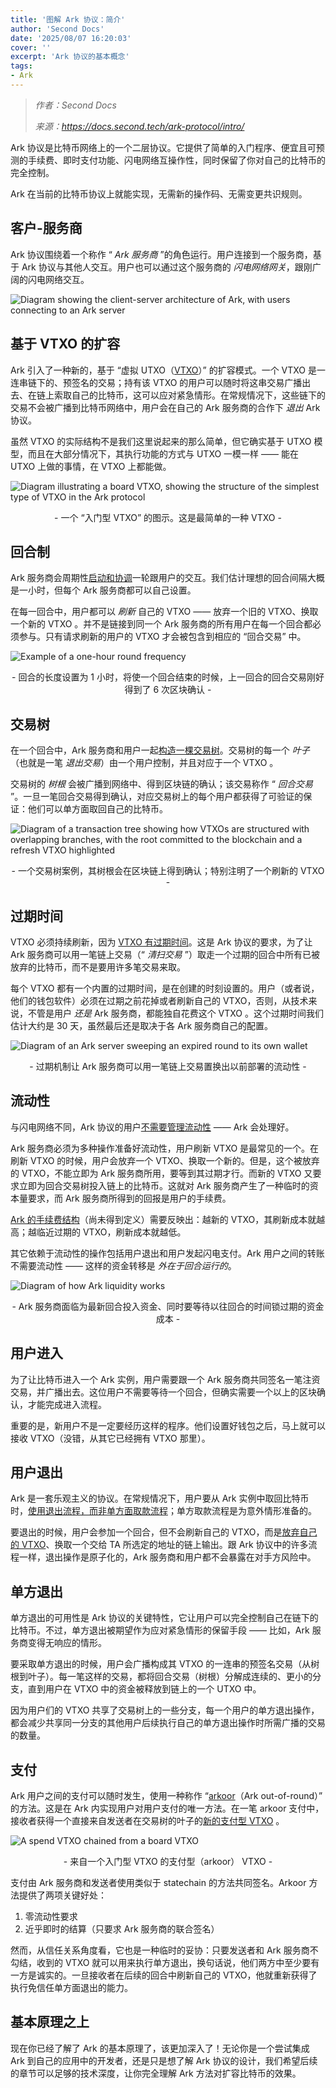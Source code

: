 ```yaml
---
title: '图解 Ark 协议：简介'
author: 'Second Docs'
date: '2025/08/07 16:20:03'
cover: ''
excerpt: 'Ark 协议的基本概念'
tags:
- Ark
---
```



> *作者：Second Docs*
> 
> *来源：<https://docs.second.tech/ark-protocol/intro/>*



Ark 协议是比特币网络上的一个二层协议。它提供了简单的入门程序、便宜且可预测的手续费、即时支付功能、闪电网络互操作性，同时保留了你对自己的比特币的完全控制。

Ark 在当前的比特币协议上就能实现，无需新的操作码、无需变更共识规则。

## 客户-服务商

Ark 协议围绕着一个称作 “ *Ark 服务商* ”的角色运行。用户连接到一个服务商，基于 Ark 协议与其他人交互。用户也可以通过这个服务商的 *闪电网络网关*，跟刚广阔的闪电网络交互。

![Diagram showing the client-server architecture of Ark, with users connecting to an Ark server](../images/ark-protocol-intro-illustration-by-second-docs/client-server.svg)

## 基于 VTXO 的扩容

Ark 引入了一种新的，基于 “虚拟 UTXO（[VTXO](https://docs.second.tech/ark-protocol/vtxo/)）” 的扩容模式。一个 VTXO 是一连串链下的、预签名的交易；持有该 VTXO 的用户可以随时将这串交易广播出去、在链上索取自己的比特币，这可以应对紧急情形。在常规情况下，这些链下的交易不会被广播到比特币网络中，用户会在自己的 Ark 服务商的合作下 *退出* Ark 协议。

虽然 VTXO 的实际结构不是我们这里说起来的那么简单，但它确实基于 UTXO 模型，而且在大部分情况下，其执行功能的方式与 UTXO 一模一样 —— 能在 UTXO 上做的事情，在 VTXO 上都能做。

![Diagram illustrating a board VTXO, showing the structure of the simplest type of VTXO in the Ark protocol](../images/ark-protocol-intro-illustration-by-second-docs/board-vtxo-simple.svg)

<p style="text-align:center">- 一个 “入门型 VTXO” 的图示。这是最简单的一种 VTXO -</p>


## 回合制

Ark 服务商会周期性[启动和协调](https://docs.second.tech/ark-protocol/rounds/)一轮跟用户的交互。我们估计理想的回合间隔大概是一小时，但每个 Ark 服务商都可以自己设置。

在每一回合中，用户都可以 *刷新* 自己的 VTXO —— 放弃一个旧的 VTXO、换取一个新的 VTXO 。并不是链接到同一个 Ark 服务商的所有用户在每一个回合都必须参与。只有请求刷新的用户的 VTXO 才会被包含到相应的 “回合交易” 中。

![Example of a one-hour round frequency](../images/ark-protocol-intro-illustration-by-second-docs/round-interval.svg)

<p style="text-align:center">- 回合的长度设置为 1 小时，将使一个回合结束的时候，上一回合的回合交易刚好得到了 6 次区块确认 -</p>


## 交易树

在一个回合中，Ark 服务商和用户一起[构造一棵交易树](https://docs.second.tech/ark-protocol/vtxo/#transaction-trees)。交易树的每一个 *叶子*（也就是一笔 *退出交易*）由一个用户控制，并且对应于一个 VTXO 。 

交易树的 *树根* 会被广播到网络中、得到区块链的确认；该交易称作 “ *回合交易* ”。一旦一笔回合交易得到确认，对应交易树上的每个用户都获得了可验证的保证：他们可以单方面取回自己的比特币。

![Diagram of a transaction tree showing how VTXOs are structured with overlapping branches, with the root committed to the blockchain and a refresh VTXO highlighted](../images/ark-protocol-intro-illustration-by-second-docs/refresh-vtxo.svg)

<p style="text-align:center">- 一个交易树案例，其树根会在区块链上得到确认；特别注明了一个刷新的 VTXO -</p>


## 过期时间

VTXO 必须持续刷新，因为 [VTXO 有过期时间](https://docs.second.tech/ark-protocol/expiries/)。这是 Ark 协议的要求，为了让 Ark 服务商可以用一笔链上交易（“ *清扫交易* ”）取走一个过期的回合中所有已被放弃的比特币，而不是要用许多笔交易来取。

每个 VTXO 都有一个内置的过期时间，是在创建的时刻设置的。用户（或者说，他们的钱包软件）必须在过期之前花掉或者刷新自己的 VTXO，否则，从技术来说，不管是用户 *还是*  Ark 服务商，都能独自花费这个 VTXO  。这个过期时间我们估计大约是 30 天，虽然最后还是取决于各 Ark 服务商自己的配置。

![Diagram of an Ark server sweeping an expired round to its own wallet](../images/ark-protocol-intro-illustration-by-second-docs/expiry-sweep-abridged.svg)

<p style="text-align:center">- 过期机制让 Ark 服务商可以用一笔链上交易置换出以前部署的流动性 -</p>


## 流动性

与闪电网络不同，Ark 协议的用户[不需要管理流动性](https://docs.second.tech/ark-protocol/liquidity/) —— Ark 会处理好。

Ark 服务商必须为多种操作准备好流动性，用户刷新 VTXO 是最常见的一个。在刷新 VTXO 的时候，用户会放弃一个 VTXO、换取一个新的。但是，这个被放弃的 VTXO，不能立即为 Ark 服务商所用，要等到其过期才行。而新的 VTXO 又要求立即为回合交易树投入链上的比特币。这就对  Ark 服务商产生了一种临时的资本量要求，而 Ark 服务商所得到的回报是用户的手续费。

[Ark 的手续费结构](https://docs.second.tech/ark-protocol/fees/)（尚未得到定义）需要反映出：越新的 VTXO，其刷新成本就越高；越临近过期的 VTXO，刷新成本就越低。

其它依赖于流动性的操作包括用户退出和用户发起闪电支付。Ark 用户之间的转账不需要流动性 —— 这样的资金转移是 *外在于回合运行的*。

![Diagram of how Ark liquidity works](../images/ark-protocol-intro-illustration-by-second-docs/liquidity-refresh-abridged.svg)

<p style="text-align:center">- Ark 服务商面临为最新回合投入资金、同时要等待以往回合的时间锁过期的资金成本 -</p>


## 用户进入

为了让比特币进入一个 Ark 实例，用户需要跟一个 Ark 服务商共同签名一笔注资交易，并广播出去。这位用户不需要等待一个回合，但确实需要一个以上的区块确认，才能完成进入流程。

重要的是，新用户不是一定要经历这样的程序。他们设置好钱包之后，马上就可以接收 VTXO（没错，从其它已经拥有 VTXO 那里）。

## 用户退出

Ark 是一套乐观主义的协议。在常规情况下，用户要从 Ark 实例中取回比特币时，[使用退出流程，而非单方面取款流程](https://docs.second.tech/ark-protocol/exit/)；单方取款流程是为意外情形准备的。

要退出的时候，用户会参加一个回合，但不会刷新自己的 VTXO，而是[放弃自己的 VTXO](https://docs.second.tech/ark-protocol/forfeits-connectors/)、换取一个交给 TA 所选定的地址的链上输出。跟 Ark 协议中的许多流程一样，退出操作是原子化的，Ark 服务商和用户都不会暴露在对手方风险中。

## 单方退出

单方退出的可用性是 Ark 协议的关键特性，它让用户可以完全控制自己在链下的比特币。不过，单方退出被期望作为应对紧急情形的保留手段 —— 比如，Ark 服务商变得无响应的情形。

要采取单方退出的时候，用户会广播构成其 VTXO 的一连串的预签名交易（从树根到叶子）。每一笔这样的交易，都将回合交易（树根）分解成连续的、更小的分支，直到用户在 VTXO 中的资金被释放到链上的一个 UTXO 中。  

因为用户们的 VTXO 共享了交易树上的一些分支，每一个用户的单方退出操作，都会减少共享同一分支的其他用户后续执行自己的单方退出操作时所需广播的交易的数量。

## 支付

Ark 用户之间的支付可以随时发生，使用一种称作 “[arkoor](https://docs.second.tech/ark-protocol/payments/)（Ark out-of-round）” 的方法。这是在 Ark 内实现用户对用户支付的唯一方法。在一笔 arkoor 支付中，接收者获得一个直接来自发送者在交易树的叶子的[新的支付型 VTXO](https://docs.second.tech/ark-protocol/vtxo/#spend-vtxos) 。

![A spend VTXO chained from a board VTXO](../images/ark-protocol-intro-illustration-by-second-docs/spend-vtxo-from-board.svg)

<p style="text-align:center">- 来自一个入门型 VTXO 的支付型（arkoor） VTXO -</p>


支付由 Ark 服务商和发送者使用类似于 statechain 的方法共同签名。Arkoor 方法提供了两项关键好处：

1. 零流动性要求
2. 近乎即时的结算（只要求 Ark 服务商的联合签名）

然而，从信任关系角度看，它也是一种临时的妥协：只要发送者和 Ark 服务商不勾结，收到的 VTXO 就可以用来执行单方退出，换句话说，他们两方中至少要有一方是诚实的。一旦接收者在后续的回合中刷新自己的 VTXO，他就重新获得了执行免信任单方面退出的能力。

## 基本原理之上

现在你已经了解了 Ark 的基本原理了，该更加深入了！无论你是一个尝试集成 Ark 到自己的应用中的开发者，还是只是想了解 Ark 协议的设计，我们希望后续的章节可以足够的技术深度，让你完全理解 Ark 方法对扩容比特币的效果。
